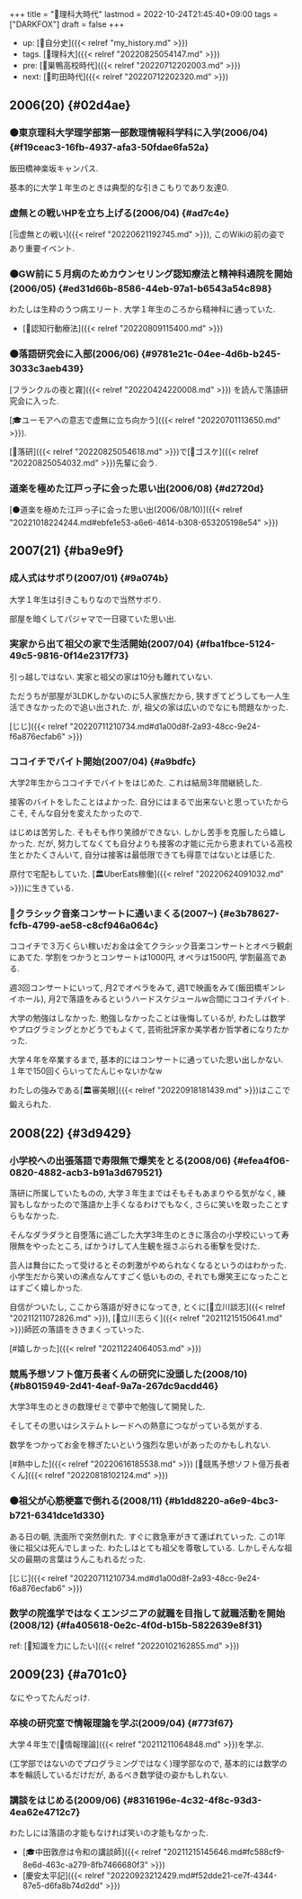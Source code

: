 +++
title = "🦊理科大時代"
lastmod = 2022-10-24T21:45:40+09:00
tags = ["DARKFOX"]
draft = false
+++

-   up: [🦊自分史]({{< relref "my_history.md" >}})
-   tags. [🔖理科大]({{< relref "20220825054147.md" >}})
-   pre: [🦊巣鴨高校時代]({{< relref "20220712202003.md" >}})
-   next: [🦊町田時代]({{< relref "20220712202320.md" >}})


## 2006(20) {#02d4ae}


### ⚫東京理科大学理学部第一部数理情報科学科に入学(2006/04) {#f19ceac3-16fb-4937-afa3-50fdae6fa52a}

飯田橋神楽坂キャンパス.

基本的に大学１年生のときは典型的な引きこもりであり友達0.


### 虚無との戦いHPを立ち上げる(2006/04) {#ad7c4e}

[🗒虚無との戦い]({{< relref "20220621192745.md" >}}), このWikiの前の姿であり重要イベント.


### ⚫GW前に５月病のためカウンセリング認知療法と精神科通院を開始(2006/05) {#ed31d66b-8586-44eb-97a1-b6543a54c898}

わたしは生粋のうつ病エリート. 大学１年生のころから精神科に通っていた.

-   [📝認知行動療法]({{< relref "20220809115400.md" >}})


### ⚫落語研究会に入部(2006/06) {#9781e21c-04ee-4d6b-b245-3033c3aeb439}

[フランクルの夜と霧]({{< relref "20220424220008.md" >}}) を読んで落語研究会に入った.

[🎓ユーモアへの意志で虚無に立ち向かう]({{< relref "20220701113650.md" >}}).

[🔖落研]({{< relref "20220825054618.md" >}})で[👨ゴスケ]({{< relref "20220825054032.md" >}})先輩に会う.


### 道楽を極めた江戸っ子に会った思い出(2006/08) {#d2720d}

[⚫道楽を極めた江戸っ子に会った思い出(2006/08/10)]({{< relref "20221018224244.md#ebfe1e53-a6e6-4614-b308-653205198e54" >}})


## 2007(21) {#ba9e9f}


### 成人式はサボり(2007/01) {#9a074b}

大学１年生は引きこもりなので当然サボり.

部屋を暗くしてパジャマで一日寝ていた思い出.


### 実家から出て祖父の家で生活開始(2007/04) {#fba1fbce-5124-49c5-9816-0f14e2317f73}

引っ越しではない. 実家と祖父の家は10分も離れていない.

ただうちが部屋が3LDKしかないのに5人家族だから, 狭すぎてどうしても一人生活できなかったので追い出された. が, 祖父の家は広いのでなにも問題なかった.

[じじ]({{< relref "20220711210734.md#d1a00d8f-2a93-48cc-9e24-f6a876ecfab6" >}})


### ココイチでバイト開始(2007/04) {#a9bdfc}

大学2年生からココイチでバイトをはじめた. これは結局3年間継続した.

接客のバイトをしたことはよかった. 自分にはまるで出来ないと思っていたからこそ, そんな自分を変えたかったので.

はじめは苦労した. そもそも作り笑顔ができない. しかし苦手を克服したら嬉しかった. だが, 努力してなくても自分よりも接客の才能に元から恵まれている高校生とかたくさんいて, 自分は接客は最低限できても得意ではないとは感じた.

原付で宅配もしていた. [🏛UberEats稼働]({{< relref "20220624091032.md" >}})に生きている.


### 🔴クラシック音楽コンサートに通いまくる(2007~) {#e3b78627-fcfb-4799-ae58-c8cf946a064c}

ココイチで３万くらい稼いだお金は全てクラシック音楽コンサートとオペラ観劇にあてた. 学割をつかうとコンサートは1000円, オペラは1500円, 学割最高である.

週3回コンサートにいって, 月2でオペラをみて, 週1で映画をみて(飯田橋ギンレイホール), 月2で落語をみるというハードスケジュールw合間にココイチバイト.

大学の勉強はしなかった. 勉強しなかったことは後悔しているが, わたしは数学やプログラミングとかどうでもよくて, 芸術批評家か美学者か哲学者になりたかった.

大学４年を卒業するまで, 基本的にはコンサートに通っていた思い出しかない. １年で150回くらいってたんじゃないかなw

わたしの強みである[🏛審美眼]({{< relref "20220918181439.md" >}})はここで鍛えられた.


## 2008(22) {#3d9429}


### 小学校への出張落語で寿限無で爆笑をとる(2008/06) {#efea4f06-0820-4882-acb3-b91a3d679521}

落研に所属していたものの, 大学３年生まではそもそもあまりやる気がなく, 練習もしなかったので落語か上手くなるわけでもなく, さらに笑いを取ったことすらもなかった.

そんなダラダラと自堕落に過ごした大学3年生のときに落合の小学校にいって寿限無をやったところ, ばかうけして人生観を揺さぶられる衝撃を受けた.

芸人は舞台にたって受けるとその刺激がやめられなくなるというのはわかった. 小学生だから笑いの沸点なんてすごく低いものの, それでも爆笑王になったことはすごく嬉しかった.

自信がついたし, ここから落語が好きになってき, とくに[👨立川談志]({{< relref "20211211072826.md" >}}), [👨立川志らく]({{< relref "20211215150641.md" >}})師匠の落語をききまくっていった.

[#嬉しかった]({{< relref "20211224064053.md" >}})


### 競馬予想ソフト億万長者くんの研究に没頭した(2008/10) {#b8015949-2d41-4eaf-9a7a-267dc9acdd46}

大学3年生のときの数理ゼミで夢中で勉強して開発した.

そしてその思いはシステムトレードへの熱意につながっている気がする.

数学をつかってお金を稼ぎたいという強烈な思いがあったのかもしれない.

[#熱中した]({{< relref "20220616185538.md" >}}) [🔖競馬予想ソフト億万長者くん]({{< relref "20220818102124.md" >}})


### ⚫祖父が心筋梗塞で倒れる(2008/11) {#b1dd8220-a6e9-4bc3-b721-6341dce1d330}

ある日の朝, 洗面所で突然倒れた. すぐに救急車がきて運ばれていった. この1年後に祖父は死んでしまった. わたしはとても祖父を尊敬している. しかしそんな祖父の最期の言葉はうんこもれるだった.

[じじ]({{< relref "20220711210734.md#d1a00d8f-2a93-48cc-9e24-f6a876ecfab6" >}})


### 数学の院進学ではなくエンジニアの就職を目指して就職活動を開始(2008/12) {#fa405618-0e2c-4f0d-b15b-5822639e8f31}

ref: [🦊知識を力にしたい]({{< relref "20220102162855.md" >}})


## 2009(23) {#a701c0}

なにやってたんだっけ.


### 卒検の研究室で情報理論を学ぶ(2009/04) {#773f67}

大学４年生で[📝情報理論]({{< relref "20211211064848.md" >}})を学ぶ.

(工学部ではないのでプログラミングではなく)理学部なので, 基本的には数学の本を輪読しているだけだが, あるべき数学徒の姿かもしれない.


### 講談をはじめる(2009/06) {#8316196e-4c32-4f8c-93d3-4ea62e4712c7}

わたしには落語の才能もなければ笑いの才能もなかった.

-   [🎓中田敦彦は令和の講談師]({{< relref "20211215145646.md#fc588cf9-8e6d-463c-a279-8fb7466680f3" >}})
-   [慶安太平記]({{< relref "20220923212429.md#f52dde21-ce7f-4344-87e5-d6fa8b74d2dd" >}})
